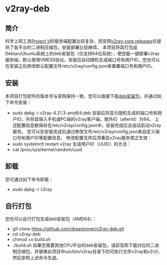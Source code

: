# v2ray-deb
## 简介
科学上网工具[Project V](https://www.v2ray.com/)的服务端配置比较复杂，而官网[v2ray-core releases](https://github.com/v2ray/v2ray-core/releases)仅提供了各平台的二进制压缩包，安装部署比较麻烦。
本项目将其打包成Debian/Ubuntu系统上的deb安装包（仅支持64位系统），使您能一键部署v2ray服务端，默认使用VMESS协议，安装后自动随机生成端口号和用户ID，您也可以在安装之后修改默认配置文件/etc/v2ray/config.json来重置端口号和用户ID。
## 安装
本项目打包软件的版本号与官网保持一致，您可以直接下载[deb安装包](https://github.com/dreamrover/v2ray-deb/releases)，并通过如下命令安装：
* sudo dpkg -i v2ray-4.21.3-amd64.deb
安装后将显示随机生成的端口号和用户ID，并将其填入手机或PC端的v2ray客户端，额外ID（alterId）为64。
上述配置信息都保存在/etc/v2ray/config.json中，安装完成后会自动启动v2ray服务。
您可以在安装完成后通过修改文件/etc/v2ray/config.json来自定义端口号和用户ID等配置信息。
修改配置文件后须重启v2ray服务使之生效：
* sudo systemctl restart v2ray
生成用户ID（UUID）的方法：
* cat /proc/sys/kernel/random/uuid
## 卸载
您可通过如下命令卸载：
* sudo dpkg -r v2ray
## 自行打包
您也可以自行打包生成deb安装包（AMD64）：
* git clone https://github.com/dreamrover/v2ray-deb.git
* cd v2ray-deb
* chmod +x build.sh
* ./build.sh
如果您需要其他CPU平台的deb安装包，请前官网下载对应的二进制压缩包，并替换此项目中usr/bin/v2ray目录下的可执行文件v2ray和v2ctl，然后安照上述命令生成。